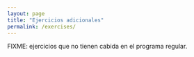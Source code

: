 ```yaml
---
layout: page
title: "Ejercicios adicionales"
permalink: /exercises/
---
```

FIXME: ejercicios que no tienen cabida en el programa regular.

